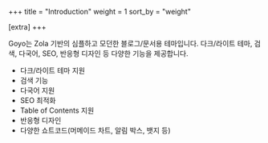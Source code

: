 +++
title = "Introduction"
weight = 1
sort_by = "weight"

[extra]
+++

Goyo는 Zola 기반의 심플하고 모던한 블로그/문서용 테마입니다.
다크/라이트 테마, 검색, 다국어, SEO, 반응형 디자인 등 다양한 기능을 제공합니다.

- 다크/라이트 테마 지원
- 검색 기능
- 다국어 지원
- SEO 최적화
- Table of Contents 지원
- 반응형 디자인
- 다양한 쇼트코드(머메이드 차트, 알림 박스, 뱃지 등)
